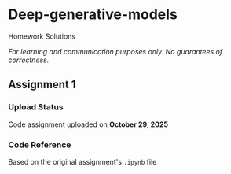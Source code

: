# Deep-generative-models  
Homework Solutions

*For learning and communication purposes only. No guarantees of correctness.*  
 
 
## Assignment 1  
### Upload Status  
Code assignment uploaded on **October 29, 2025**  
 
### Code Reference  
Based on the original assignment's `.ipynb` file  
 
 
 
